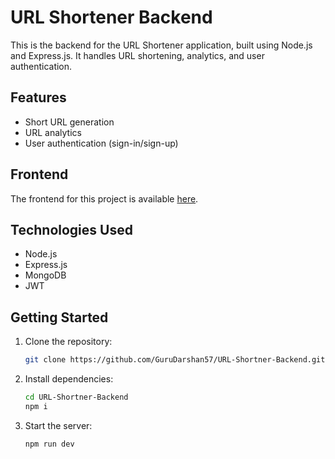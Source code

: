 # URL Shortener Backend

This is the backend for the URL Shortener application, built using Node.js and Express.js. It handles URL shortening, analytics, and user authentication.

## Features

- Short URL generation
- URL analytics
- User authentication (sign-in/sign-up)

## Frontend

The frontend for this project is available [here](https://github.com/GuruDarshan57/URL-Shortner-Frontend).

## Technologies Used

- Node.js
- Express.js
- MongoDB
- JWT

## Getting Started

1. Clone the repository:
    ```bash
    git clone https://github.com/GuruDarshan57/URL-Shortner-Backend.git
    ```
2. Install dependencies:
    ```bash
    cd URL-Shortner-Backend
    npm i
    ```
3. Start the server:
    ```bash
    npm run dev
    ```

